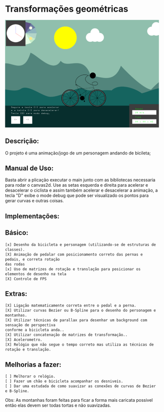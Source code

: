 # Transformações geométricas

<div style="align-item:center;">
    <img src="./Transformacoes/resources/Cyclist.png" width="800" alt="captura do projeto."/>
</div>

## Descrição:
O projeto é uma animação/jogo de um personagem andando de bicileta;

## Manual de Uso:
Basta abrir a plicação executar o main junto com as bibliotecas necessaria
para rodar o canvas2d. Use as setas esquerda e direita para acelerar e desacelerar
o ciclista e assim também acelerar e desacelerar a animação, a tecla "D" exibe o
mode debug que pode ser visualizado os pontos para gerar curvas e outras coisas.

## Implementações:

## Básico:
    [x] Desenho da bicicleta e personagem (utilizando-se de estruturas de classes).
    [X] Animação de pedalar com posicionamento correto das pernas e pedais, e correta rotação
    das rodas
    [x] Uso de matrizes de rotação e translação para posicionar os elementos de desenho na tela
    [X] Controle de FPS
## Extras:
    [X] Ligação matematicamente correta entre o pedal e a perna.
    [X] Utilizar curvas Bezier ou B-Spline para o desenho do personagem e montanhas.
    [X] Utilizar técnicas de parallax para desenhar um background com sensação de perspectiva
    conforme a bicicleta anda..
    [X] Utilizar concatenação de matrizes de transformação..
    [X] Acelerometro.
    [X] Relógio que não segue o tempo correto mas utiliza as técnicas de rotação e translação.

## Melhorias a fazer:
    [ ] Melhorar o relógio.
    [ ] Fazer um chão e bicicleta acompanhar os desniveis.
    [ ] Dar uma estudada de como suavizar as conexões de curvas de Bezier e B-Spline.

Obs: As montanhas foram feitas para ficar a forma mais caricata possivel então elas devem ser todas tortas
e não suavizadas.